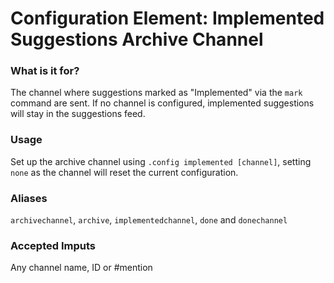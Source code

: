 # Configuration Element: Implemented Suggestions Archive Channel

### What is it for?
The channel where suggestions marked as "Implemented" via the `mark` command are sent. If no channel is configured, implemented suggestions will stay in the suggestions feed.

### Usage
Set up the archive channel using `.config implemented [channel]`, setting `none` as the channel will reset the current configuration.

### Aliases
`archivechannel`, `archive`, `implementedchannel`, `done` and `donechannel`

### Accepted Imputs
Any channel name, ID or #mention

